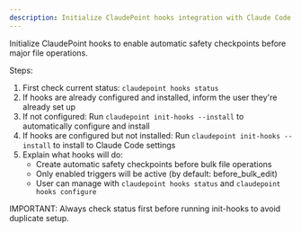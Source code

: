 ```yaml
---
description: Initialize ClaudePoint hooks integration with Claude Code
---
```


Initialize ClaudePoint hooks to enable automatic safety checkpoints before major file operations.

Steps:
1. First check current status: `claudepoint hooks status`
2. If hooks are already configured and installed, inform the user they're already set up
3. If not configured: Run `claudepoint init-hooks --install` to automatically configure and install
4. If hooks are configured but not installed: Run `claudepoint init-hooks --install` to install to Claude Code settings
5. Explain what hooks will do:
   - Create automatic safety checkpoints before bulk file operations
   - Only enabled triggers will be active (by default: before_bulk_edit)
   - User can manage with `claudepoint hooks status` and `claudepoint hooks configure`

IMPORTANT: Always check status first before running init-hooks to avoid duplicate setup.

